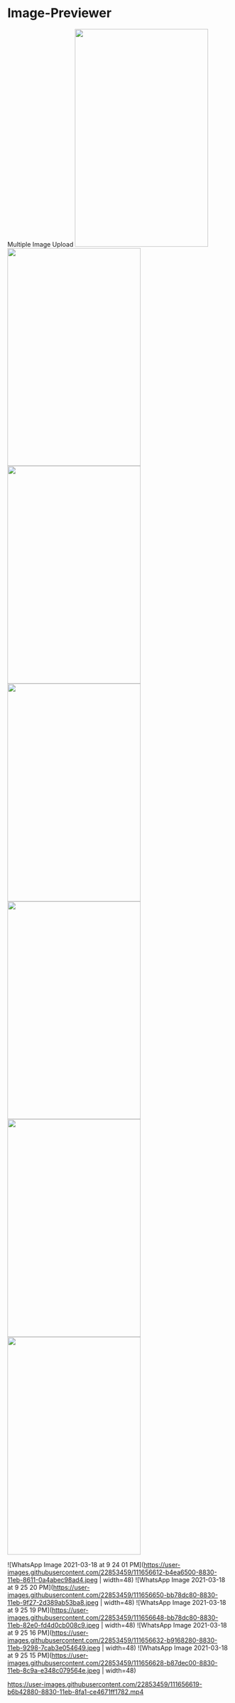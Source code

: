 # Image-Previewer
Multiple Image Upload
<img src="https://user-images.githubusercontent.com/22853459/111656612-b4ea6500-8830-11eb-8611-0a4abec98ad4.jpeg" width="300" height="490"><img src="https://user-images.githubusercontent.com/22853459/111656650-bb78dc80-8830-11eb-9f27-2d389ab53ba8" width="300" height="490"><img src="https://user-images.githubusercontent.com/22853459/111656648-bb78dc80-8830-11eb-82e0-fd4d0cb008c9.jpeg" width="300" height="490"><img src="https://user-images.githubusercontent.com/22853459/111656632-b9168280-8830-11eb-9298-7cab3e054649.jpeg" width="300" height="490"><img src="https://user-images.githubusercontent.com/22853459/111656628-b87dec00-8830-11eb-8c9a-e348c079564e.jpeg" width="300" height="490"><img src="https://user-images.githubusercontent.com/22853459/111656612-b4ea6500-8830-11eb-8611-0a4abec98ad4.jpeg" width="300" height="490"><img src="https://user-images.githubusercontent.com/22853459/111656612-b4ea6500-8830-11eb-8611-0a4abec98ad4.jpeg" width="300" height="490">

![WhatsApp Image 2021-03-18 at 9 24 01 PM](https://user-images.githubusercontent.com/22853459/111656612-b4ea6500-8830-11eb-8611-0a4abec98ad4.jpeg | width=48)
![WhatsApp Image 2021-03-18 at 9 25 20 PM](https://user-images.githubusercontent.com/22853459/111656650-bb78dc80-8830-11eb-9f27-2d389ab53ba8.jpeg | width=48)
![WhatsApp Image 2021-03-18 at 9 25 19 PM](https://user-images.githubusercontent.com/22853459/111656648-bb78dc80-8830-11eb-82e0-fd4d0cb008c9.jpeg | width=48)
![WhatsApp Image 2021-03-18 at 9 25 16 PM](https://user-images.githubusercontent.com/22853459/111656632-b9168280-8830-11eb-9298-7cab3e054649.jpeg | width=48)
![WhatsApp Image 2021-03-18 at 9 25 15 PM](https://user-images.githubusercontent.com/22853459/111656628-b87dec00-8830-11eb-8c9a-e348c079564e.jpeg | width=48)


https://user-images.githubusercontent.com/22853459/111656619-b6b42880-8830-11eb-8fa1-ce4671ff1782.mp4

